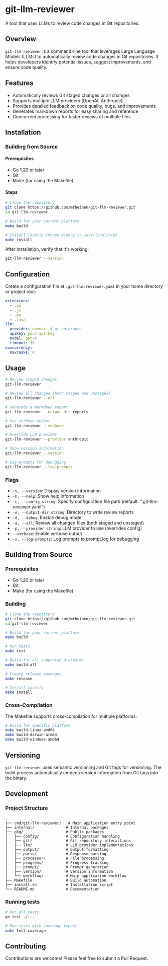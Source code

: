 # git-llm-reviewer

A tool that uses LLMs to review code changes in Git repositories.

## Overview

`git-llm-reviewer` is a command-line tool that leverages Large Language Models (LLMs) to automatically review code changes in Git repositories. It helps developers identify potential issues, suggest improvements, and ensure code quality.

## Features

- Automatically reviews Git staged changes or all changes
- Supports multiple LLM providers (OpenAI, Anthropic)
- Provides detailed feedback on code quality, bugs, and improvements
- Generates markdown reports for easy sharing and reference
- Concurrent processing for faster reviews of multiple files

## Installation

### Building from Source

#### Prerequisites

- Go 1.20 or later
- Git
- Make (for using the Makefile)

#### Steps

```bash
# Clone the repository
git clone https://github.com/mrheinen/git-llm-reviewer.git
cd git-llm-reviewer

# Build for your current platform
make build

# Install locally (moves binary to /usr/local/bin)
make install
```

After installation, verify that it's working:

```bash
git-llm-reviewer --version
```

## Configuration

Create a configuration file at `.git-llm-reviewer.yaml` in your home directory or project root:

```yaml
extensions:
  - .go
  - .js
  - .py
  - .java
llm:
  provider: openai  # or anthropic
  apiKey: your-api-key
  model: gpt-4
  timeout: 30
concurrency:
  maxTasks: 4
```

## Usage

```bash
# Review staged changes
git-llm-reviewer

# Review all changes (both staged and unstaged)
git-llm-reviewer --all

# Generate a markdown report
git-llm-reviewer --output-dir reports

# Use verbose output
git-llm-reviewer --verbose

# Override LLM provider
git-llm-reviewer --provider anthropic

# Show version information
git-llm-reviewer --version

# Log prompts for debugging
git-llm-reviewer --log-prompts
```

### Flags

- `-v, --version`: Display version information
- `-h, --help`: Show help information
- `-c, --config string`: Specify configuration file path (default: ".git-llm-reviewer.yaml")
- `-o, --output-dir string`: Directory to write review reports
- `-d, --debug`: Enable debug mode
- `-a, --all`: Review all changed files (both staged and unstaged)
- `-p, --provider string`: LLM provider to use (overrides config)
- `--verbose`: Enable verbose output
- `-x, --log-prompts`: Log prompts to prompt.log for debugging

## Building from Source

### Prerequisites

- Go 1.20 or later
- Git
- Make (for using the Makefile)

### Building

```bash
# Clone the repository
git clone https://github.com/mrheinen/git-llm-reviewer.git
cd git-llm-reviewer

# Build for your current platform
make build

# Run tests
make test

# Build for all supported platforms
make build-all

# Create release packages
make release

# Install locally
make install
```

### Cross-Compilation

The Makefile supports cross-compilation for multiple platforms:

```bash
# Build for specific platform
make build-linux-amd64
make build-darwin-arm64
make build-windows-amd64
```

## Versioning

`git-llm-reviewer` uses semantic versioning and Git tags for versioning. The build process automatically embeds version information from Git tags into the binary.

## Development

### Project Structure

```
.
├── cmd/git-llm-reviewer/   # Main application entry point
├── internal/              # Internal packages
├── pkg/                   # Public packages
│   ├── config/            # Configuration handling
│   ├── git/               # Git repository interactions
│   ├── llm/               # LLM provider implementations
│   ├── output/            # Output formatting
│   ├── parse/             # Response parsing
│   ├── processor/         # File processing
│   ├── progress/          # Progress tracking
│   ├── prompt/            # Prompt generation
│   ├── version/           # Version information
│   └── workflow/          # Main application workflow
├── Makefile               # Build automation
├── install.sh             # Installation script
└── README.md              # Documentation
```

### Running tests

```bash
# Run all tests
go test ./...

# Run tests with coverage report
make test-coverage
```

## Contributing

Contributions are welcome! Please feel free to submit a Pull Request.
